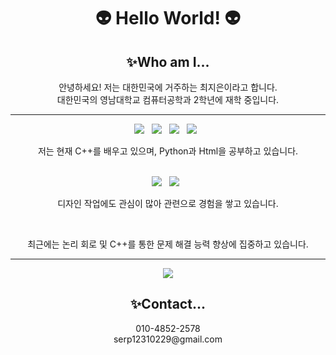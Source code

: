 <h1 align="center"> 👽 Hello World! 👽</h1>

<h2 align="center">✨Who am I... </h2>
<div align="center">  
  <p>안녕하세요! 저는 대한민국에 거주하는 최지은이라고 합니다. <br>대한민국의 영남대학교 컴퓨터공학과 2학년에 재학 중입니다.</p>
  <hr>
  <img src="https://img.shields.io/badge/c-%2300599C.svg?style=for-the-badge&logo=c&logoColor=white">&nbsp;&nbsp;
  <img src="https://img.shields.io/badge/c++-%2300599C.svg?style=for-the-badge&logo=c%2B%2B&logoColor=white">&nbsp;&nbsp;
  <img src="https://img.shields.io/badge/html5-%23E34F26.svg?style=for-the-badge&logo=html5&logoColor=white">&nbsp;&nbsp;
  <img src="https://img.shields.io/badge/python-3670A0?style=for-the-badge&logo=python&logoColor=ffdd54">&nbsp;&nbsp;
  <p> 저는 현재 C++를 배우고 있으며, Python과 Html을 공부하고 있습니다.</p>
  <br>
  <img src= "https://img.shields.io/badge/wix-000?style=for-the-badge&logo=wix&logoColor=white">&nbsp;&nbsp;
  <img src="https://img.shields.io/badge/adobe-%23FF0000.svg?style=for-the-badge&logo=adobe&logoColor=white">&nbsp;&nbsp;
  <p>디자인 작업에도 관심이 많아 관련으로 경험을 쌓고 있습니다.</p>
  <br>
  <p>최근에는 논리 회로 및 C++를 통한 문제 해결 능력 향상에 집중하고 있습니다.</p>
  <hr>
  <img src="https://github-readme-stats.vercel.app/api?username=12310229&show_icons=true&hide=contribs,prs&cache_seconds=86400&theme=gotham">
</div>

<h2 align="center">✨Contact...</h2>
<p align="center"> 010-4852-2578<br>serp12310229@gmail.com </p>
